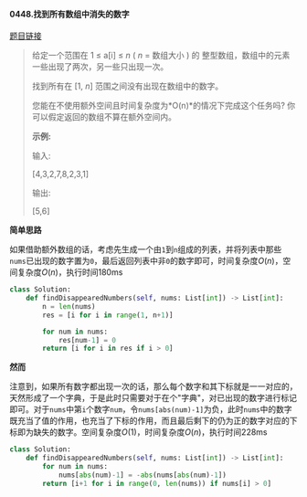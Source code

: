 #### 0448.找到所有数组中消失的数字

[题目链接](https://leetcode-cn.com/problems/find-all-numbers-disappeared-in-an-array)

> 给定一个范围在  1 ≤ a[i] ≤ *n* ( *n* = 数组大小 ) 的 整型数组，数组中的元素一些出现了两次，另一些只出现一次。
>
> 找到所有在 [1, *n*] 范围之间没有出现在数组中的数字。
>
> 您能在不使用额外空间且时间复杂度为*O(n)*的情况下完成这个任务吗? 你可以假定返回的数组不算在额外空间内。
>
> **示例:**
>
> 输入:
>
> [4,3,2,7,8,2,3,1]
>
> 输出:
>
> [5,6]

**简单思路**

如果借助额外数组的话，考虑先生成一个由`1`到`n`组成的列表，并将列表中那些`nums`已出现的数字置为`0`，最后返回列表中非`0`的数字即可，时间复杂度$O(n)​$，空间复杂度$O(n)​$，执行时间180ms

```python
class Solution:
    def findDisappearedNumbers(self, nums: List[int]) -> List[int]:
        n = len(nums)
        res = [i for i in range(1, n+1)]

        for num in nums:
            res[num-1] = 0
        return [i for i in res if i > 0]
```

**然而**

注意到，如果所有数字都出现一次的话，那么每个数字和其下标就是一一对应的，天然形成了一个字典，于是此时只需要对于在个"字典"，对已出现的数字进行标记即可。对于`nums`中第`i`个数字`num`，令`nums[abs(num)-1]`为负，此时`nums`中的数字既充当了值的作用，也充当了下标的作用，而且最后剩下的仍为正的数字对应的下标即为缺失的数字。空间复杂度$O(1)$，时间复杂度$O(n)$，执行时间228ms

```python
class Solution:
    def findDisappearedNumbers(self, nums: List[int]) -> List[int]:
        for num in nums:
            nums[abs(num)-1] = -abs(nums[abs(num)-1])
        return [i+1 for i in range(0, len(nums)) if nums[i] > 0]
```





